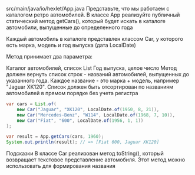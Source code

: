 src/main/java/io/hexlet/App.java
Представьте, что мы работаем с каталогом ретро автомобилей. В классе App реализуйте публичный статический метод getCars(), который будет искать в каталоге автомобили, выпущенные до определенного года

Каждый автомобиль в каталоге представлен классом Car, у которого есть марка, модель и год выпуска (дата LocalDate)

Метод принимает два параметра:

Каталог автомобилей, список List<Car>
Год выпуска, целое число
Метод должен вернуть список строк - названий автомобилей, выпущенных до указанного года. Каждое название - это марка + модель, например "Jaguar XK120". Список должен быть отсортирован по названиям автомобилей в прямом порядке без учета регистра
```java
var cars = List.of(
    new Car("Jaguar", "XK120", LocalDate.of(1950, 8, 21)),
    new Car("Mercedes-Benz", "W114", LocalDate.of(1968, 7, 10)),
    new Car("Fiat", "600", LocalDate.of(1956, 1, 1))
);

var result = App.getCars(cars, 1960);
System.out.println(result); // => [Fiat 600, Jaguar XK120]
```

Подсказки
В классе Car реализован метод toString(), который возвращает текстовое представление автомобиля. Этот метод можно использовать для формирования названия
